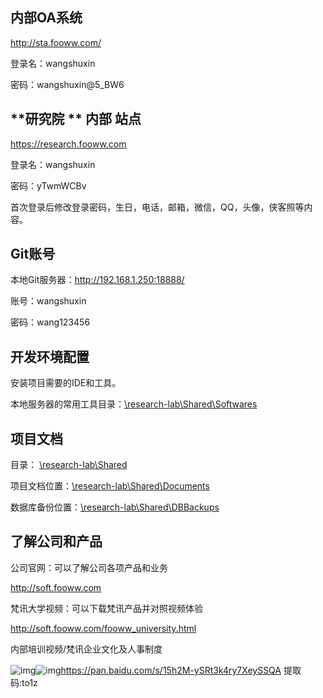





## **内部OA系统**

<http://sta.fooww.com/>

登录名：wangshuxin 

密码：wangshuxin@5_BW6

## **研究院	**	**内部**	**站点**

<https://research.fooww.com>

登录名：wangshuxin

密码：yTwmWCBv

首次登录后修改登录密码，生日，电话，邮箱，微信，QQ，头像，侠客照等内容。

## **Git账号**

本地Git服务器：http://192.168.1.250:18888/                

账号：wangshuxin

密码：wang123456

## **开发环境配置**

安装项目需要的IDE和工具。

本地服务器的常用工具目录：[\\research-lab\Shared\Softwares](file:///\\research-lab\Shared\Softwares)

## **项目文档**

目录：			[\\research-lab\Shared](file:///\\research-lab\Shared)

项目文档位置：[\\research-lab\Shared\Documents](file:///\\research-lab\Shared\Documents)

数据库备份位置：[\\research-lab\Shared\DBBackups](file:///\\research-lab\Shared\DBBackups)

## **了解公司和产品**

公司官网：可以了解公司各项产品和业务

<http://soft.fooww.com> 

 

梵讯大学视频：可以下载梵讯产品并对照视频体验

<http://soft.fooww.com/fooww_university.html> 

 

内部培训视频/梵讯企业文化及人事制度

![img](file:///C:\Users\ADMINI~1\AppData\Local\Temp\ksohtml14264\wps1.png)![img](file:///C:\Users\ADMINI~1\AppData\Local\Temp\ksohtml14264\wps2.png)https://pan.baidu.com/s/15h2M-ySRt3k4ry7XeySSQA 提取码:to1z  